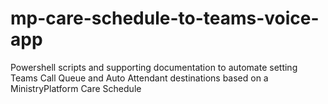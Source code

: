 # mp-care-schedule-to-teams-voice-app
Powershell scripts and supporting documentation to automate setting Teams Call Queue and Auto Attendant destinations based on a MinistryPlatform Care Schedule
